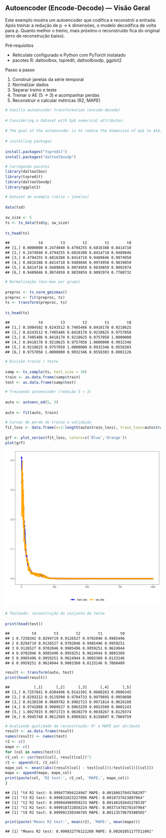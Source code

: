 ## Autoencoder (Encode-Decode) — Visão Geral

Este exemplo mostra um autoencoder que codifica e reconstrói a entrada. Após treinar a redução de p → k dimensões, o modelo decodifica de volta para p. Quanto melhor o treino, mais próximo o reconstruído fica do original (erro de reconstrução baixo).

Pré‑requisitos
- Reticulate configurado e Python com PyTorch instalado
- pacotes R: daltoolbox, tspredit, daltoolboxdp, ggplot2

Passo a passo
1) Construir janelas da série temporal
2) Normalizar dados
3) Separar treino e teste
4) Treinar o AE (5 → 3) e acompanhar perdas
5) Reconstruir e calcular métricas (R2, MAPE)


``` r
# Vanilla autoencoder transformation (encode-decode)

# Considering a dataset with $p$ numerical attributes.

# The goal of the autoencoder is to reduce the dimension of $p$ to $k$, such that these $k$ attributes are enough to recompose the original $p$ attributes. However from the $k$ dimensionals the data is returned back to $p$ dimensions. The higher the quality of autoencoder the similiar is the output from the input.

# installing packages

install.packages("tspredit")
install.packages("daltoolboxdp")
```


``` r
# Carregando pacotes
library(daltoolbox)
library(tspredit)
library(daltoolboxdp)
library(ggplot2)
```


``` r
# Dataset de exemplo (série → janelas)

data(tsd)

sw_size <- 5
ts <- ts_data(tsd$y, sw_size)

ts_head(ts)
```

```
##             t4        t3        t2        t1        t0
## [1,] 0.0000000 0.2474040 0.4794255 0.6816388 0.8414710
## [2,] 0.2474040 0.4794255 0.6816388 0.8414710 0.9489846
## [3,] 0.4794255 0.6816388 0.8414710 0.9489846 0.9974950
## [4,] 0.6816388 0.8414710 0.9489846 0.9974950 0.9839859
## [5,] 0.8414710 0.9489846 0.9974950 0.9839859 0.9092974
## [6,] 0.9489846 0.9974950 0.9839859 0.9092974 0.7780732
```


``` r
# Normalização (min-max por grupo)

preproc <- ts_norm_gminmax()
preproc <- fit(preproc, ts)
ts <- transform(preproc, ts)

ts_head(ts)
```

```
##             t4        t3        t2        t1        t0
## [1,] 0.5004502 0.6243512 0.7405486 0.8418178 0.9218625
## [2,] 0.6243512 0.7405486 0.8418178 0.9218625 0.9757058
## [3,] 0.7405486 0.8418178 0.9218625 0.9757058 1.0000000
## [4,] 0.8418178 0.9218625 0.9757058 1.0000000 0.9932346
## [5,] 0.9218625 0.9757058 1.0000000 0.9932346 0.9558303
## [6,] 0.9757058 1.0000000 0.9932346 0.9558303 0.8901126
```


``` r
# Divisão treino / teste

samp <- ts_sample(ts, test_size = 10)
train <- as.data.frame(samp$train)
test <- as.data.frame(samp$test)
```


``` r
# Treinando autoencoder (redução 5 → 3)

auto <- autoenc_ed(5, 3)

auto <- fit(auto, train)
```


``` r
# Curvas de perda de treino e validação
fit_loss <- data.frame(x=1:length(auto$train_loss), train_loss=auto$train_loss, val_loss=auto$val_loss)

grf <- plot_series(fit_loss, colors=c('Blue','Orange'))
plot(grf)
```

![plot of chunk unnamed-chunk-7](fig/autoenc_ed/unnamed-chunk-7-1.png)


``` r
# Testando: reconstrução do conjunto de teste

print(head(test))
```

```
##          t4        t3        t2        t1        t0
## 1 0.7258342 0.8294719 0.9126527 0.9702046 0.9985496
## 2 0.8294719 0.9126527 0.9702046 0.9985496 0.9959251
## 3 0.9126527 0.9702046 0.9985496 0.9959251 0.9624944
## 4 0.9702046 0.9985496 0.9959251 0.9624944 0.9003360
## 5 0.9985496 0.9959251 0.9624944 0.9003360 0.8133146
## 6 0.9959251 0.9624944 0.9003360 0.8133146 0.7068409
```

``` r
result <- transform(auto, test)
print(head(result))
```

```
##           [,1]      [,2]      [,3]      [,4]      [,5]
## [1,] 0.7257841 0.8304496 0.9142101 0.9680263 0.9986345
## [2,] 0.8293212 0.9119390 0.9704733 0.9979895 0.9959698
## [3,] 0.9138330 0.9689782 0.9982723 0.9971814 0.9626188
## [4,] 0.9741088 0.9989527 0.9963259 0.9653509 0.9001243
## [5,] 1.0027015 0.9971723 0.9630279 0.9038267 0.8129374
## [6,] 0.9945748 0.9612569 0.8989261 0.8158607 0.7069759
```


``` r
# Avaliando qualidade da reconstrução: R² e MAPE por atributo
result <- as.data.frame(result)
names(result) <- names(test)
r2 <- c()
mape <- c()
for (col in names(test)){
r2_col <- cor(test[col], result[col])^2
r2 <- append(r2, r2_col)
mape_col <- mean((abs((result[col] - test[col]))/test[col])[[col]])
mape <- append(mape, mape_col)
print(paste(col, 'R2 test:', r2_col, 'MAPE:', mape_col))
}
```

```
## [1] "t4 R2 test: 0.999477894224947 MAPE: 0.00186637045768297"
## [1] "t3 R2 test: 0.999831023227896 MAPE: 0.0018737623897964"
## [1] "t2 R2 test: 0.999944909950231 MAPE: 0.00146192645278539"
## [1] "t1 R2 test: 0.999918722856224 MAPE: 0.00371470278147964"
## [1] "t0 R2 test: 0.999991330346745 MAPE: 0.00113579679380565"
```

``` r
print(paste('Means R2 test:', mean(r2), 'MAPE:', mean(mape)))
```

```
## [1] "Means R2 test: 0.999832776121208 MAPE: 0.00201051177511001"
```
